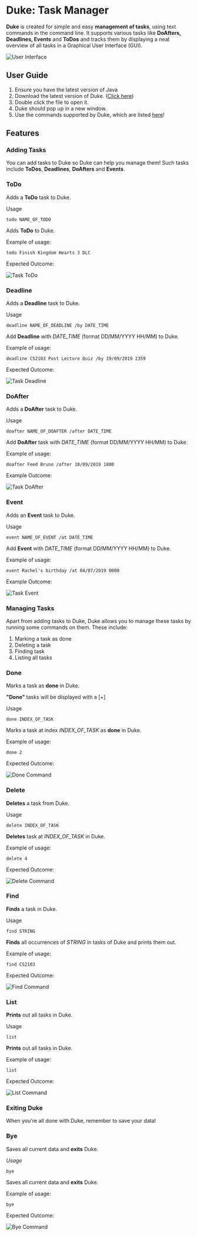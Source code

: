 # Duke: Task Manager
**Duke** is created for simple and easy **management of tasks**, using text commands in the command line. It supports various tasks like **DoAfters, Deadlines, Events** and **ToDos** and tracks them by displaying a neat overview of all tasks in a Graphical User Interface (GUI).

![User Interface](https://raw.githubusercontent.com/jeunhoe/duke/master/docs/images/userInterface.png)

## User Guide

1. Ensure you have the latest version of Java
2. Download the latest version of Duke. ([Click here](https://github.com/jeunhoe/duke/releases/download/v1.0/duke-1.0.jar))
3. Double click the file to open it.
4. Duke should pop up in a new window.
5. Use the commands supported by Duke, which are listed [here](https://jeunhoe.github.io/duke/#features)!

## Features

### Adding Tasks
You can add tasks to Duke so Duke can help you manage them! Such tasks include **ToDos**, **Deadlines**, **DoAfters** and
 **Events**.

### **ToDo**
Adds a **ToDo** task to Duke.

Usage

`todo NAME_OF_TODO`

Adds **ToDo** to Duke.

Example of usage:

`todo Finish Kingdom Hearts 3 DLC`

Expected Outcome:

![Task ToDo](https://raw.githubusercontent.com/jeunhoe/duke/master/docs/images/taskToDo.png)

### **Deadline**
Adds a **Deadline** task to Duke.

Usage

`deadline NAME_OF_DEADLINE /by DATE_TIME`

Add **Deadline** with *DATE_TIME* (format DD/MM/YYYY HH/MM) to Duke.

Example of usage:

`deadline CS2103 Post Lecture Quiz /by 19/09/2019 2359`

Expected Outcome:

![Task Deadline](https://raw.githubusercontent.com/jeunhoe/duke/master/docs/images/taskDeadline.png)

### **DoAfter**
Adds a **DoAfter** task to Duke.

Usage

`doafter NAME_OF_DOAFTER /after DATE_TIME`

Add **DoAfter** task with *DATE_TIME* (format DD/MM/YYYY HH/MM) to Duke.

Example of usage:

`doafter Feed Bruno /after 18/09/2019 1800`

Example Outcome:

![Task DoAfter](https://raw.githubusercontent.com/jeunhoe/duke/master/docs/images/taskDoAfter.png)

### **Event**
Adds an **Event** task to Duke.

Usage

`event NAME_OF_EVENT /at DATE_TIME`

Add **Event** with *DATE_TIME* (format DD/MM/YYYY HH/MM) to Duke.

Example of usage:

`event Rachel's birthday /at 04/07/2019 0000`

Example Outcome:

![Task Event](https://raw.githubusercontent.com/jeunhoe/duke/master/docs/images/taskEvent.png)

### Managing Tasks
Apart from adding tasks to Duke, Duke allows you to manage these tasks by running some commands on them. These include:
1. Marking a task as done
2. Deleting a task
3. Finding task
4. Listing all tasks

### **Done**
Marks a task as **done** in Duke.

**"Done"** tasks will be displayed with a [+]

Usage

`done INDEX_OF_TASK`

Marks a task at index *INDEX_OF_TASK* as **done** in Duke.

Example of usage:

`done 2`

Expected Outcome:

![Done Command](https://raw.githubusercontent.com/jeunhoe/duke/master/docs/images/doneCommand.png)

### **Delete**
**Deletes** a task from Duke.

Usage

`delete INDEX_OF_TASK`

**Deletes** task at *INDEX_OF_TASK* in Duke.

Example of usage:

`delete 4`

Expected Outcome:

![Delete Command](https://raw.githubusercontent.com/jeunhoe/duke/master/docs/images/deleteCommand.png)

### **Find**
**Finds** a task in Duke.

Usage

`find STRING`

**Finds** all occurrences of *STRING* in tasks of Duke and prints them out.

Example of usage:

`find CS2103`

Expected Outcome:

![Find Command](https://raw.githubusercontent.com/jeunhoe/duke/master/docs/images/findCommand.png)

### **List**
**Prints** out all tasks in Duke.

Usage

`list`

**Prints** out all tasks in Duke.

Example of usage:

`list`

Expected Outcome:

![List Command](https://raw.githubusercontent.com/jeunhoe/duke/master/docs/images/listCommand.png)

### Exiting Duke
When you're all done with Duke, remember to save your data!

### **Bye**
Saves all current data and **exits** Duke.

*Usage*

`bye`

Saves all current data and **exits** Duke.

Example of usage:

`bye`

Expected Outcome:

![Bye Command](https://raw.githubusercontent.com/jeunhoe/duke/master/docs/images/byeCommand.png)